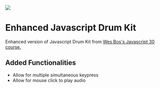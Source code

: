![](https://javascript30.com/images/JS3-social-share.png)

# Enhanced Javascript Drum Kit
Enhanced version of Javascript Drum Kit from [Wes Bos's Javascript 30 course.](https://JavaScript30.com)

## Added Functionalities
* Allow for multiple simultaneous keypress
* Allow for mouse click to play audio